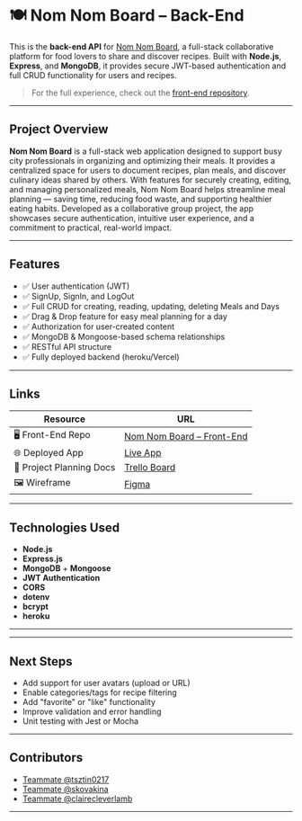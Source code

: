 # 🍽️ Nom Nom Board – Back-End

This is the **back-end API** for [Nom Nom Board](https://nom-nom-board-frontend.vercel.app/), a full-stack collaborative platform for food lovers to share and discover recipes. Built with **Node.js**, **Express**, and **MongoDB**, it provides secure JWT-based authentication and full CRUD functionality for users and recipes.

> For the full experience, check out the [front-end repository](https://github.com/skovakina/nom-nom-board-frontend).

---

##  Project Overview

**Nom Nom Board** is a full-stack web application designed to support busy city professionals in organizing and optimizing their meals. It provides a centralized space for users to document recipes, plan meals, and discover culinary ideas shared by others. With features for securely creating, editing, and managing personalized meals, Nom Nom Board helps streamline meal planning — saving time, reducing food waste, and supporting healthier eating habits. Developed as a collaborative group project, the app showcases secure authentication, intuitive user experience, and a commitment to practical, real-world impact.

---

##  Features

- ✅ User authentication (JWT)
- ✅ SignUp, SignIn, and LogOut
- ✅ Full CRUD for creating, reading, updating, deleting Meals and Days
- ✅ Drag & Drop feature for easy meal planning for a day
- ✅ Authorization for user-created content
- ✅ MongoDB & Mongoose-based schema relationships
- ✅ RESTful API structure
- ✅ Fully deployed backend (heroku/Vercel)

---

##  Links

| Resource | URL |
|---------|-----|
| 🖥️ Front-End Repo | [Nom Nom Board – Front-End](https://github.com/skovakina/nom-nom-board-frontend) |
| 🌐 Deployed App | [Live App](https://nom-nom-board-frontend.vercel.app/) |
| 📄 Project Planning Docs | [Trello Board](https://trello.com/b/sNXMxBB3/nomnomboard) |
| 🖼 Wireframe | [Figma](https://www.figma.com/design/oBZIDrrqTkoFsU83ujiCrj/Meal-Planner?node-id=0-1&p=f&t=31HeWf8CMGbXqI0m-0) |

---

##  Technologies Used

- **Node.js**
- **Express.js**
- **MongoDB** + **Mongoose**
- **JWT Authentication**
- **CORS**
- **dotenv**
- **bcrypt**
- **heroku** 

---

---

## Next Steps

- Add support for user avatars (upload or URL)
- Enable categories/tags for recipe filtering
- Add "favorite" or "like" functionality
- Improve validation and error handling
- Unit testing with Jest or Mocha

---

## Contributors

- [Teammate @tsztin0217](https://github.com/tsztin0217)
- [Teammate @skovakina](https://github.com/skovakina)
- [Teammate @clairecleverlamb](https://github.com/clairecleverlamb)

---

